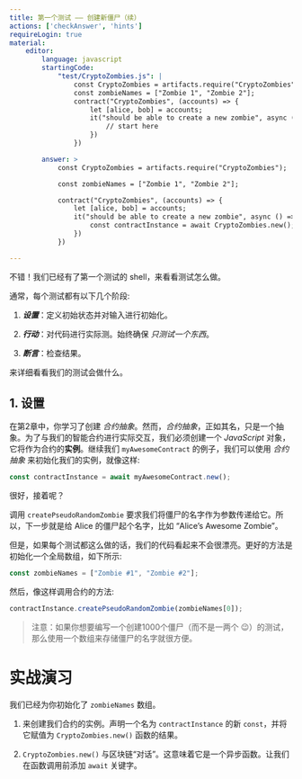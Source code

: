 ```yaml
---
title: 第一个测试 —— 创建新僵尸（续）
actions: ['checkAnswer', 'hints']
requireLogin: true
material:
    editor:
        language: javascript
        startingCode:
            "test/CryptoZombies.js": |
                const CryptoZombies = artifacts.require("CryptoZombies");
                const zombieNames = ["Zombie 1", "Zombie 2"];
                contract("CryptoZombies", (accounts) => {
                    let [alice, bob] = accounts;
                    it("should be able to create a new zombie", async () => {
                        // start here
                    })
                })

        answer: >
            const CryptoZombies = artifacts.require("CryptoZombies");

            const zombieNames = ["Zombie 1", "Zombie 2"];

            contract("CryptoZombies", (accounts) => {
                let [alice, bob] = accounts;
                it("should be able to create a new zombie", async () => {
                    const contractInstance = await CryptoZombies.new();
                })
            })

---
```


不错！我们已经有了第一个测试的 shell，来看看测试怎么做。

通常，每个测试都有以下几个阶段:


 1. **_设置_**：定义初始状态并对输入进行初始化。


 2. **_行动_**：对代码进行实际测。始终确保 _只测试一个东西_。

 3. **_断言_**：检查结果。

来详细看看我们的测试会做什么。

## 1. 设置

在第2章中，你学习了创建 _合约抽象_。然而，_合约抽象_，正如其名，只是一个抽象。为了与我们的智能合约进行实际交互，我们必须创建一个 _JavaScript_ 对象，它将作为合约的**实例**。继续我们 `myAwesomeContract` 的例子，我们可以使用  _合约抽象_ 来初始化我们的实例，就像这样:

```javascript
const contractInstance = await myAwesomeContract.new();
```
很好，接着呢？

调用 `createPseudoRandomZombie` 要求我们将僵尸的名字作为参数传递给它。所以，下一步就是给 Alice 的僵尸起个名字，比如 “Alice’s Awesome Zombie”。

但是，如果每个测试都这么做的话，我们的代码看起来不会很漂亮。更好的方法是初始化一个全局数组，如下所示:

```javascript
const zombieNames = ["Zombie #1", "Zombie #2"];
```

然后，像这样调用合约的方法:

```javascript
contractInstance.createPseudoRandomZombie(zombieNames[0]);
```

 >注意：如果你想要编写一个创建1000个僵尸（而不是一两个 😉）的测试，那么使用一个数组来存储僵尸的名字就很方便。

# 实战演习

我们已经为你初始化了 `zombieNames` 数组。

1.  来创建我们合约的实例。声明一个名为 `contractInstance` 的新 `const`，并将它赋值为 `CryptoZombies.new()` 函数的结果。

2.  `CryptoZombies.new()` 与区块链“对话”。这意味着它是一个异步函数。让我们在函数调用前添加 `await` 关键字。
